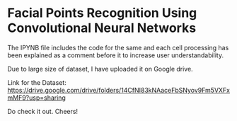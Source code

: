 # Facial Points Recognition Using Convolutional Neural Networks

The IPYNB file includes the code for the same and each cell processing has been explained as a comment before it to increase user understandability.

Due to large size of dataset, I have uploaded it on Google drive.

Link for the Dataset: https://drive.google.com/drive/folders/14CfNI83kNAaceFbSNyov9Fm5VXFxmMF9?usp=sharing

Do check it out. Cheers!
